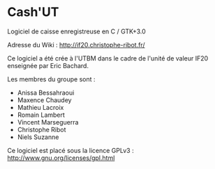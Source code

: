 Cash'UT
=======

Logiciel de caisse enregistreuse en C / GTK+3.0

Adresse du Wiki : http://if20.christophe-ribot.fr/

Ce logiciel a été crée à l'UTBM dans le cadre de l'unité de valeur IF20 enseignée par Eric Bachard.

Les membres du groupe sont :
 - Anissa Bessahraoui
 - Maxence Chaudey
 - Mathieu Lacroix
 - Romain Lambert
 - Vincent Marseguerra
 - Christophe Ribot
 - Niels Suzanne 


Ce logiciel est placé sous la licence GPLv3 : http://www.gnu.org/licenses/gpl.html
